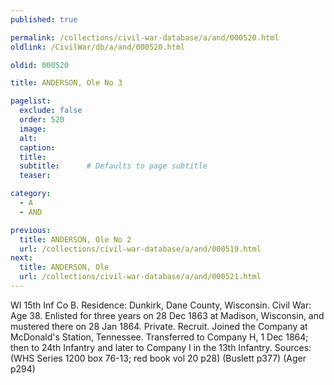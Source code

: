 ```yaml
---
published: true

permalink: /collections/civil-war-database/a/and/000520.html
oldlink: /CivilWar/db/a/and/000520.html

oldid: 000520

title: ANDERSON, Ole No 3

pagelist:
  exclude: false
  order: 520
  image: 
  alt:
  caption:
  title:
  subtitle:      # Defaults to page subtitle
  teaser:

category: 
  - A 
  - AND

previous:
  title: ANDERSON, Ole No 2
  url: /collections/civil-war-database/a/and/000519.html  
next:
  title: ANDERSON, Ole
  url: /collections/civil-war-database/a/and/000521.html   
---
```

WI 15th Inf Co B. Residence: Dunkirk, Dane County, Wisconsin. Civil War: Age 38. Enlisted for three years on 28 Dec 1863 at Madison, Wisconsin, and mustered there on 28 Jan 1864. Private. Recruit. Joined the Company at McDonald&#39;s Station, Tennessee. Transferred to Company H, 1 Dec 1864; then to 24th Infantry and later to Company I in the 13th Infantry. Sources: (WHS Series 1200 box 76-13; red book vol 20 p28) (Buslett p377) (Ager p294)